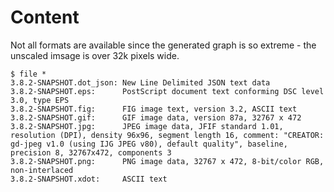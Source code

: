 # Content

Not all formats are available since the generated graph is so extreme - the unscaled imsage is over 32k pixels wide.

```shell
$ file *
3.8.2-SNAPSHOT.dot_json: New Line Delimited JSON text data
3.8.2-SNAPSHOT.eps:      PostScript document text conforming DSC level 3.0, type EPS
3.8.2-SNAPSHOT.fig:      FIG image text, version 3.2, ASCII text
3.8.2-SNAPSHOT.gif:      GIF image data, version 87a, 32767 x 472
3.8.2-SNAPSHOT.jpg:      JPEG image data, JFIF standard 1.01, resolution (DPI), density 96x96, segment length 16, comment: "CREATOR: gd-jpeg v1.0 (using IJG JPEG v80), default quality", baseline, precision 8, 32767x472, components 3
3.8.2-SNAPSHOT.png:      PNG image data, 32767 x 472, 8-bit/color RGB, non-interlaced
3.8.2-SNAPSHOT.xdot:     ASCII text
```

